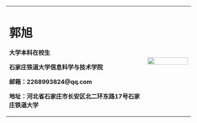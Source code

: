 <table border = "0">
  <tr>
    <td width = "75%">
      <h1>郭旭</h1>
      <p><b>大学本科在校生</b></p>
      <p><b>石家庄铁道大学信息科学与技术学院</b></p>
      <p><b>邮箱：2268993824@qq.com</b></p>
      <p><b>地址：河北省石家庄市长安区北二环东路17号石家庄铁道大学</b></p>
    </td>
    <td width="25%">
      <img src="/guoxu.jpg" width="100%">
    </td>
  </tr>
</table>
